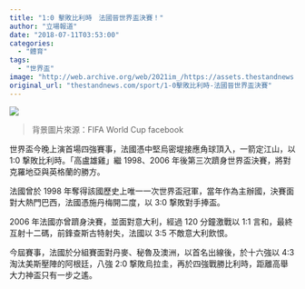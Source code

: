 ```yaml
---
title: "1:0 擊敗比利時　法國晉世界盃決賽！"
author: "立場報道"
date: "2018-07-11T03:53:00"
categories:
  - "體育"
tags:
  - "世界盃"
image: "http://web.archive.org/web/2021im_/https://assets.thestandnews.com/media/photos/frr-01_EYxVw.png"
original_url: "thestandnews.com/sport/1-0擊敗比利時-法國晉世界盃決賽"
---
```

![](http://web.archive.org/web/2021im_/https://assets.thestandnews.com/media/photos/frr-01_EYxVw.png)
> 背景圖片來源：FIFA World Cup facebook

世界盃今晚上演首場四強賽事，法國憑中堅烏密堤接應角球頂入，一箭定江山，以 1:0 撃敗比利時。「高盧雄雞」繼 1998、2006 年後第三次躋身世界盃決賽，將對克羅地亞與英格蘭的勝方。

法國曾於 1998 年奪得該國歷史上唯一一次世界盃冠軍，當年作為主辦國，決賽面對大熱門巴西，法國憑施丹梅開二度，以 3:0 撃敗對手捧盃。

2006 年法國亦曾躋身決賽，並面對意大利，經過 120 分鐘激戰以 1:1 言和，最終互射十二碼，前鋒查斯古特射失，法國以 3:5 不敵意大利飲恨。

今屆賽事，法國於分組賽面對丹麥、秘魯及澳洲，以首名出線後，於十六強以 4:3 淘汰美斯壓陣的阿根廷，八強 2:0 撃敗烏拉圭，再於四強戰勝比利時，距離高舉大力神盃只有一步之遙。